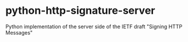 # python-http-signature-server

Python implementation of the server side of the IETF draft "Signing HTTP Messages"

